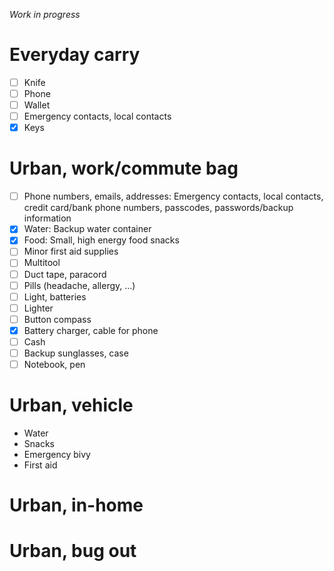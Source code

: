 *Work in progress*

# Everyday carry

* [ ] Knife
* [ ] Phone
* [ ] Wallet
* [ ] Emergency contacts, local contacts
* [x] Keys

# Urban, work/commute bag

- [ ] Phone numbers, emails, addresses: Emergency contacts, local contacts, credit card/bank phone numbers, passcodes, passwords/backup information  
- [x] Water: Backup water container  
- [x] Food: Small, high energy food snacks  
- [ ] Minor first aid supplies  
- [ ] Multitool  
- [ ] Duct tape, paracord
- [ ] Pills (headache, allergy, ...)  
- [ ] Light, batteries  
- [ ] Lighter  
- [ ] Button compass  
- [x] Battery charger, cable for phone  
- [ ] Cash  
- [ ] Backup sunglasses, case
- [ ] Notebook, pen

# Urban, vehicle

* Water
* Snacks
* Emergency bivy
* First aid

# Urban, in-home

# Urban, bug out
